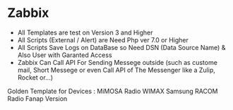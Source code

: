 # Zabbix
* All Templates are test on Version 3 and Higher
* All Scripts (External / Alert) are Need Php ver 7.0 or Higher
* All Scripts Save Logs on DataBase so Need DSN (Data Source Name) & Also User with Garanted Access
* Zabbix Can Call API For Sending Messege outside (such as custome mail, Short Messege or even Call API of The Messenger like a Zulip, Rocket or...)

Golden Template for Devices :
MiMOSA Radio
WIMAX Samsung
RACOM Radio
Fanap Version